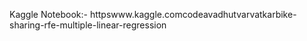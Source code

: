 Kaggle Notebook:- httpswww.kaggle.comcodeavadhutvarvatkarbike-sharing-rfe-multiple-linear-regression
